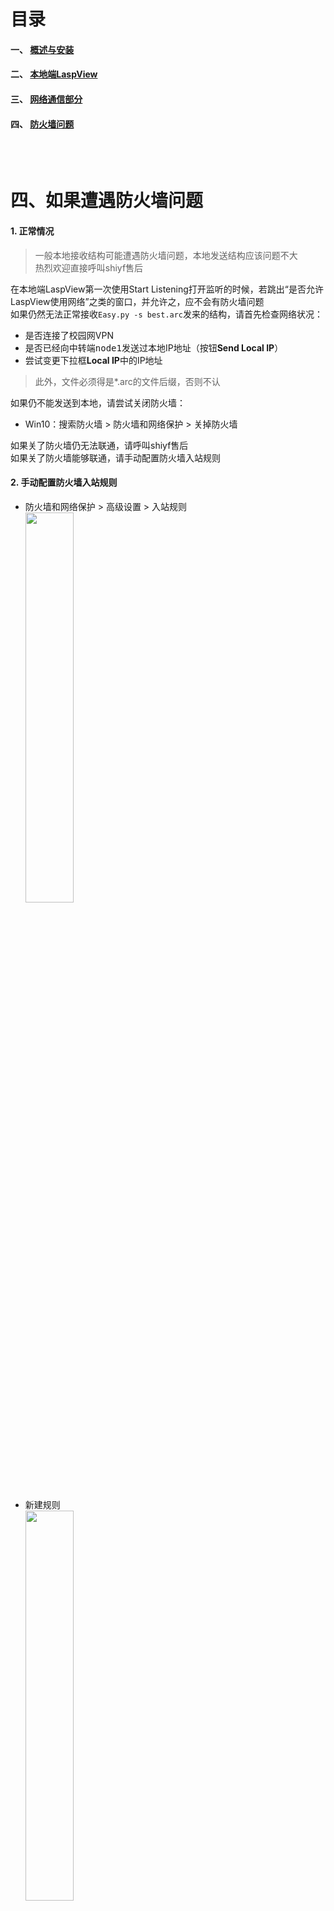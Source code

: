 # 目录
#### 一、 [概述与安装](https://github.com/paptigshiyf/laspview-tutorial/blob/master/README.md)
#### 二、 [本地端LaspView](https://github.com/paptigshiyf/laspview-tutorial/blob/master/LaspView.exe.md)
#### 三、 [网络通信部分](https://github.com/paptigshiyf/laspview-tutorial/blob/master/Tansit&remote.md)
#### 四、 [防火墙问题](https://github.com/paptigshiyf/laspview-tutorial/blob/master/firewall.md)
<br></br>
# 四、如果遭遇防火墙问题
#### 1. 正常情况
> 一般本地接收结构可能遭遇防火墙问题，本地发送结构应该问题不大  
> 热烈欢迎直接呼叫shiyf售后

在本地端LaspView第一次使用Start Listening打开监听的时候，若跳出“是否允许LaspView使用网络”之类的窗口，并允许之，应不会有防火墙问题  
如果仍然无法正常接收```Easy.py -s best.arc```发来的结构，请首先检查网络状况：
* 是否连接了校园网VPN
* 是否已经向中转端<kbd>node1</kbd>发送过本地IP地址（按钮<b>Send Local IP</b>）
* 尝试变更下拉框<b>Local IP</b>中的IP地址

> 此外，文件必须得是*.arc的文件后缀，否则不认

如果仍不能发送到本地，请尝试关闭防火墙：
* Win10：搜索防火墙 > 防火墙和网络保护 > 关掉防火墙

如果关了防火墙仍无法联通，请呼叫shiyf售后   
如果关了防火墙能够联通，请手动配置防火墙入站规则

#### 2. 手动配置防火墙入站规则

* 防火墙和网络保护 > 高级设置 > 入站规则  
<img src="http://10.158.134.250/shiyf/laspview---guid-and-download//raw/master/Assets/firewall_1.png" width="40%">   <br></br>
* 新建规则  
<img src="http://10.158.134.250/shiyf/laspview---guid-and-download//raw/master/Assets/firewall_2.png" width="40%">   <br></br>
* 类型：端口  >     TCP，允许9540端口  
<img src="http://10.158.134.250/shiyf/laspview---guid-and-download//raw/master/Assets/firewall_3.png" width="40%">   <br></br>
<img src="http://10.158.134.250/shiyf/laspview---guid-and-download//raw/master/Assets/firewall_4.png" width="40%">   <br></br>
* 设置名称（任意，如LaspView）> 完成  
<img src="http://10.158.134.250/shiyf/laspview---guid-and-download//raw/master/Assets/firewall_5.png" width="40%">   <br></br>
* 最后，请检查是否已经允许了该规则(入站规则名称前有绿勾)，如未允许规则，请右键 > 属性 > 允许连接  
* > 感谢cdx提醒！
* <img src="http://10.158.134.250/shiyf/laspview---guid-and-download//raw/master/Assets/firewall_6.png" width="40%"> 
如果仍不能解决，请呼叫shiyf售后



以上
> <img src="http://10.158.134.250/shiyf/laspview---guid-and-download//raw/master/Assets/ququ.jpeg" width="20%">  
